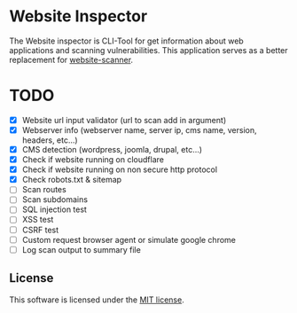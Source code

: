 # Website Inspector
The Website inspector is CLI-Tool for get information about web applications and scanning vulnerabilities.
This application serves as a better replacement for [website-scanner](https://github.com/lordbecvold/website-scanner).

# TODO
- [X] Website url input validator (url to scan add in argument)
- [X] Webserver info (webserver name, server ip, cms name, version, headers, etc...)
- [X] CMS detection (wordpress, joomla, drupal, etc...)
- [X] Check if website running on cloudflare
- [X] Check if website running on non secure http protocol
- [X] Check robots.txt & sitemap
- [ ] Scan routes
- [ ] Scan subdomains
- [ ] SQL injection test
- [ ] XSS test
- [ ] CSRF test
- [ ] Custom request browser agent or simulate google chrome
- [ ] Log scan output to summary file

## License
This software is licensed under the [MIT license](https://github.com/lordbecvold/website-inspector/blob/main/LICENSE).
